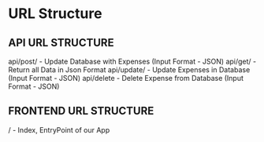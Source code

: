 # URL Structure


## API URL STRUCTURE

api/post/ - Update Database with Expenses (Input Format - JSON)
api/get/ - Return all Data in Json Format
api/update/ - Update Expenses in Database (Input Format - JSON)
api/delete - Delete Expense from Database (Input Format - JSON)


## FRONTEND URL STRUCTURE

/ - Index, EntryPoint of our App 